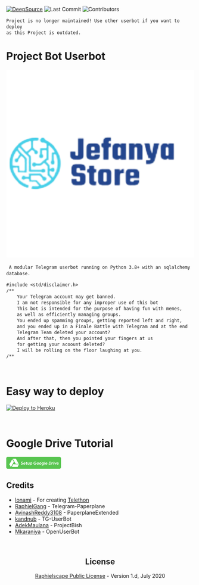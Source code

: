 [![DeepSource](https://deepsource.io/gh/jefanya14/Bot.svg/?label=active+issues&show_trend=true&token=jgEHPk2h3CiRXx04wtBnuoLO)](https://deepsource.io/gh/jefanya14/Bot/?ref=repository-badge)
![Last Commit](https://img.shields.io/github/last-commit/jefanya14/Bot/sql-extended) ![Contributors](https://img.shields.io/github/contributors/jefanya14/Bot?color=LightSlateGrey)

```
Project is no longer maintained! Use other userbot if you want to deploy
as this Project is outdated.
```

# Project Bot Userbot

![our](https://github.com/jefanya14/Bot/blob/sql-extended/1632660286-picsay.png)

` A modular Telegram userbot running on Python 3.8+ with an sqlalchemy database.`

```
#include <std/disclaimer.h>
/**
    Your Telegram account may get banned.
    I am not responsible for any improper use of this bot
    This bot is intended for the purpose of having fun with memes,
    as well as efficiently managing groups.
    You ended up spamming groups, getting reported left and right,
    and you ended up in a Finale Battle with Telegram and at the end
    Telegram Team deleted your account?
    And after that, then you pointed your fingers at us
    for getting your acoount deleted?
    I will be rolling on the floor laughing at you.
/**
```

<p align="center">&nbsp;</p>

# Easy way to deploy

<p><a href="https://heroku.com/deploy?template=https://github.com/jefanya14/Bot/tree/sql-extended"> <img src="https://www.herokucdn.com/deploy/button.svg" alt="Deploy to Heroku" /></a></p>

<p align="center">&nbsp;</p>

# Google Drive Tutorial

[![SetGD](https://raw.githubusercontent.com/jefanya14/Bot/sql-extended/gd.png)](https://telegra.ph/How-To-Setup-Google-Drive-04-03)

## Credits

- [lonami](https://lonami.dev) - For creating [Telethon](https://github.com/LonamiWebs/Telethon)
- [RaphielGang](https://github.com/RaphielGang) - Telegram-Paperplane
- [AvinashReddy3108](https://github.com/AvinashReddy3108) - PaperplaneExtended
- [kandnub](https://github.com/kandnub) - TG-UserBot
- [AdekMaulana](https://github.com/adekmaulana) - ProjectBish
- [Mkaraniya](https://github.com/mkaraniya) - OpenUserBot

<p align="center">&nbsp;</p>
<h2 align="center">License</h2>
<p align="center"><a href="https://github.com/jefanya14/Bot/blob/sql-extended/LICENSE">Raphielscape Public License</a> - Version 1.d, July 2020</p>
